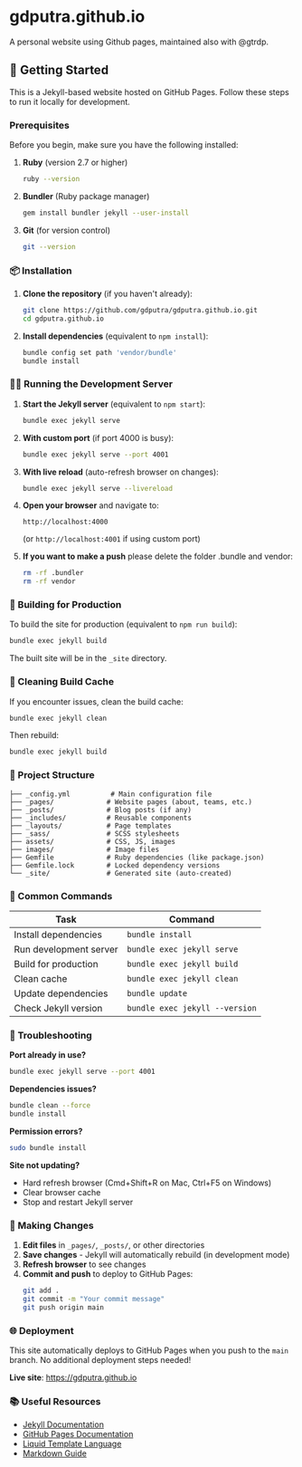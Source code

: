 # gdputra.github.io

A personal website using Github pages, maintained also with @gtrdp.

## 🚀 Getting Started

This is a Jekyll-based website hosted on GitHub Pages. Follow these steps to run it locally for development.

### Prerequisites

Before you begin, make sure you have the following installed:

1. **Ruby** (version 2.7 or higher)

   ```bash
   ruby --version
   ```

2. **Bundler** (Ruby package manager)

   ```bash
   gem install bundler jekyll --user-install
   ```

3. **Git** (for version control)
   ```bash
   git --version
   ```

### 📦 Installation

1. **Clone the repository** (if you haven't already):

   ```bash
   git clone https://github.com/gdputra/gdputra.github.io.git
   cd gdputra.github.io
   ```

2. **Install dependencies** (equivalent to `npm install`):
   ```bash
   bundle config set path 'vendor/bundle'
   bundle install
   ```

### 🏃‍♂️ Running the Development Server

1. **Start the Jekyll server** (equivalent to `npm start`):

   ```bash
   bundle exec jekyll serve
   ```

2. **With custom port** (if port 4000 is busy):

   ```bash
   bundle exec jekyll serve --port 4001
   ```

3. **With live reload** (auto-refresh browser on changes):

   ```bash
   bundle exec jekyll serve --livereload
   ```

4. **Open your browser** and navigate to:

   ```
   http://localhost:4000
   ```

   (or `http://localhost:4001` if using custom port)

5. **If you want to make a push** please delete the folder .bundle and vendor:
   ```bash
   rm -rf .bundler
   rm -rf vendor
   ```

### 🔨 Building for Production

To build the site for production (equivalent to `npm run build`):

```bash
bundle exec jekyll build
```

The built site will be in the `_site` directory.

### 🧹 Cleaning Build Cache

If you encounter issues, clean the build cache:

```bash
bundle exec jekyll clean
```

Then rebuild:

```bash
bundle exec jekyll build
```

### 📁 Project Structure

```
├── _config.yml          # Main configuration file
├── _pages/             # Website pages (about, teams, etc.)
├── _posts/             # Blog posts (if any)
├── _includes/          # Reusable components
├── _layouts/           # Page templates
├── _sass/              # SCSS stylesheets
├── assets/             # CSS, JS, images
├── images/             # Image files
├── Gemfile             # Ruby dependencies (like package.json)
├── Gemfile.lock        # Locked dependency versions
└── _site/              # Generated site (auto-created)
```

### 🔧 Common Commands

| Task                   | Command                        |
| ---------------------- | ------------------------------ |
| Install dependencies   | `bundle install`               |
| Run development server | `bundle exec jekyll serve`     |
| Build for production   | `bundle exec jekyll build`     |
| Clean cache            | `bundle exec jekyll clean`     |
| Update dependencies    | `bundle update`                |
| Check Jekyll version   | `bundle exec jekyll --version` |

### 🐛 Troubleshooting

**Port already in use?**

```bash
bundle exec jekyll serve --port 4001
```

**Dependencies issues?**

```bash
bundle clean --force
bundle install
```

**Permission errors?**

```bash
sudo bundle install
```

**Site not updating?**

- Hard refresh browser (Cmd+Shift+R on Mac, Ctrl+F5 on Windows)
- Clear browser cache
- Stop and restart Jekyll server

### 📝 Making Changes

1. **Edit files** in `_pages/`, `_posts/`, or other directories
2. **Save changes** - Jekyll will automatically rebuild (in development mode)
3. **Refresh browser** to see changes
4. **Commit and push** to deploy to GitHub Pages:
   ```bash
   git add .
   git commit -m "Your commit message"
   git push origin main
   ```

### 🌐 Deployment

This site automatically deploys to GitHub Pages when you push to the `main` branch. No additional deployment steps needed!

**Live site**: https://gdputra.github.io

### 📚 Useful Resources

- [Jekyll Documentation](https://jekyllrb.com/docs/)
- [GitHub Pages Documentation](https://docs.github.com/en/pages)
- [Liquid Template Language](https://shopify.github.io/liquid/)
- [Markdown Guide](https://www.markdownguide.org/)
